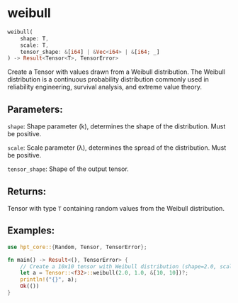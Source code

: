 # weibull
```rust
weibull(
    shape: T,
    scale: T,
    tensor_shape: &[i64] | &Vec<i64> | &[i64; _]
) -> Result<Tensor<T>, TensorError>
```
Create a Tensor with values drawn from a Weibull distribution. The Weibull distribution is a continuous probability distribution commonly used in reliability engineering, survival analysis, and extreme value theory.

## Parameters:
`shape`: Shape parameter (k), determines the shape of the distribution. Must be positive.

`scale`: Scale parameter (λ), determines the spread of the distribution. Must be positive.

`tensor_shape`: Shape of the output tensor.

## Returns:
Tensor with type `T` containing random values from the Weibull distribution.

## Examples:
```rust
use hpt_core::{Random, Tensor, TensorError};

fn main() -> Result<(), TensorError> {
    // Create a 10x10 tensor with Weibull distribution (shape=2.0, scale=1.0)
    let a = Tensor::<f32>::weibull(2.0, 1.0, &[10, 10])?;
    println!("{}", a);
    Ok(())
}
```